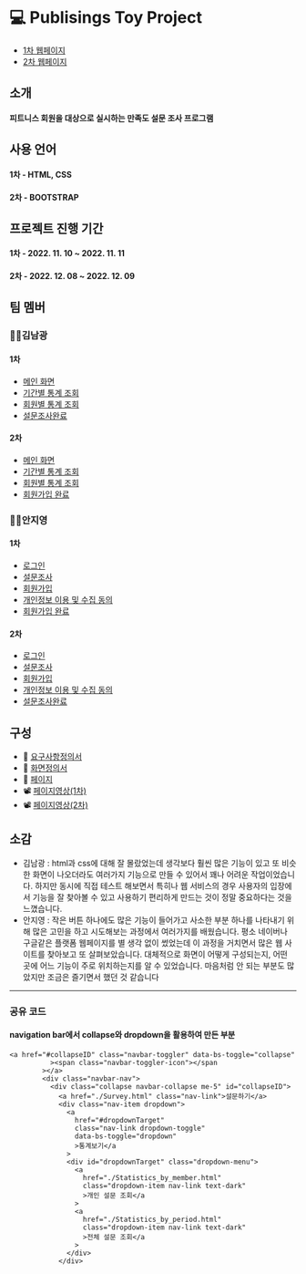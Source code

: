 # 💻 Publisings Toy Project

- [1차 웹페이지](https://kimnamkwang.github.io/Toy_project_Holy/HTMLs/index1.html)
- [2차 웹페이지](https://kimnamkwang.github.io/Toy_project_Holy/)

## 소개

#### 피트니스 회원을 대상으로 실시하는 만족도 설문 조사 프로그램

## 사용 언어

#### 1차 - HTML, CSS
#### 2차 - BOOTSTRAP

## 프로젝트 진행 기간

#### 1차 - 2022. 11. 10 ~ 2022. 11. 11
#### 2차 - 2022. 12. 08 ~ 2022. 12. 09

## 팀 멤버

### 🙋‍♂김남광

#### 1차
- [메인 화면](https://github.com/KimNamKwang/Toy_project_Holy/blob/master/docs/index.html)
- [기간별 통계 조회](https://github.com/KimNamKwang/Toy_project_Holy/blob/master/docs/HTMLs/Statistics_by_period.html)
- [회원별 통계 조회](https://github.com/KimNamKwang/Toy_project_Holy/blob/master/docs/HTMLs/Statistics_by_members.html)
- [설문조사완료](https://github.com/KimNamKwang/Toy_project_Holy/blob/master/docs/HTMLs/Survey_submit.html)

#### 2차
- [메인 화면](https://github.com/KimNamKwang/Toy_project_Holy/blob/master/docs/index.html)
- [기간별 통계 조회](https://github.com/KimNamKwang/Toy_project_Holy/blob/master/docs/Bootstrap/Statistics_by_period.html)
- [회원별 통계 조회](https://github.com/KimNamKwang/Toy_project_Holy/blob/master/docs/Bootstrap/Statistics_by_member.html)
- [회원가입 완료](https://github.com/KimNamKwang/Toy_project_Holy/blob/master/docs/Bootstrap/Join_completion.html)

### 🙋‍♀안지영

#### 1차
- [로그인](https://github.com/KimNamKwang/Toy_project_Holy/blob/master/docs/HTMLs/Login.html)
- [설문조사](https://github.com/KimNamKwang/Toy_project_Holy/blob/master/docs/HTMLs/Survey.html)
- [회원가입](https://github.com/KimNamKwang/Toy_project_Holy/blob/master/docs/HTMLs/Join.html)
- [개인정보 이용 및 수집 동의](https://github.com/KimNamKwang/Toy_project_Holy/blob/master/docs/HTMLs/Join_agree.html)
- [회원가입 완료](https://github.com/KimNamKwang/Toy_project_Holy/blob/master/docs/HTMLs/Join_completion.html)

#### 2차
- [로그인](https://github.com/KimNamKwang/Toy_project_Holy/blob/master/docs/Bootstrap/Login.html)
- [설문조사](https://github.com/KimNamKwang/Toy_project_Holy/blob/master/docs/Bootstrap/Survey.html)
- [회원가입](https://github.com/KimNamKwang/Toy_project_Holy/blob/master/docs/Bootstrap/Join.html)
- [개인정보 이용 및 수집 동의](https://github.com/KimNamKwang/Toy_project_Holy/blob/master/docs/Bootstrap/Join_agreement.html)
- [설문조사완료](https://github.com/KimNamKwang/Toy_project_Holy/blob/master/docs/Bootstrap/Survey_submit.html)

## 구성

- 📄 [요구사항정의서](https://docs.google.com/spreadsheets/d/123lKQAMeXs1e0xojYjV34sEz6893--HP/edit#gid=951428288)
- 📑 [화면정의서](https://github.com/KimNamKwang/Toy_project_Holy/blob/master/src/Images/Screen_definition_Holy.pdf)
- 📜 [페이지](https://kimnamkwang.github.io/Toy_project_Holy/)
- 📽 [페이지영상(1차)](https://www.youtube.com/watch?v=00qawzvbADU)
- 📽 [페이지영상(2차)](https://www.youtube.com/watch?v=9aOVcdERb_4)

## 소감

- 김남광 : html과 css에 대해 잘 몰랐었는데 생각보다 훨씬 많은 기능이 있고 또 비슷한 화면이 나오더라도 여러가지 기능으로 만들 수 있어서 꽤나 어려운 작업이었습니다. 하지만 동시에 직접 테스트 해보면서 특히나 웹 서비스의 경우 사용자의 입장에서 기능을 잘 찾아볼 수 있고 사용하기 편리하게 만드는 것이 정말 중요하다는 것을 느꼈습니다.
- 안지영 : 작은 버튼 하나에도 많은 기능이 들어가고 사소한 부분 하나를 나타내기 위해 많은 고민을 하고 시도해보는 과정에서 여러가지를 배웠습니다. 평소 네이버나 구글같은 플랫폼 웹페이지를 별 생각 없이 썼었는데 이 과정을 거치면서 많은 웹 사이트를 찾아보고 또 살펴보았습니다. 대체적으로 화면이 어떻게 구성되는지, 어떤 곳에 어느 기능이 주로 위치하는지를 알 수 있었습니다. 마음처럼 안 되는 부분도 많았지만 조금은 즐기면서 했던 것 같습니다

<hr>

### 공유 코드

#### navigation bar에서 collapse와 dropdown을 활용하여 만든 부분

```
<a href="#collapseID" class="navbar-toggler" data-bs-toggle="collapse"
          ><span class="navbar-toggler-icon"></span
        ></a>
        <div class="navbar-nav">
          <div class="collapse navbar-collapse me-5" id="collapseID">
            <a href="./Survey.html" class="nav-link">설문하기</a>
            <div class="nav-item dropdown">
              <a
                href="#dropdownTarget"
                class="nav-link dropdown-toggle"
                data-bs-toggle="dropdown"
                >통계보기</a
              >
              <div id="dropdownTarget" class="dropdown-menu">
                <a
                  href="./Statistics_by_member.html"
                  class="dropdown-item nav-link text-dark"
                  >개인 설문 조회</a
                >
                <a
                  href="./Statistics_by_period.html"
                  class="dropdown-item nav-link text-dark"
                  >전체 설문 조회</a
                >
              </div>
            </div>
```
